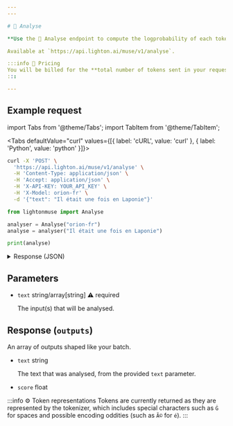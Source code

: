 ```yaml
---
---

# 🧪 Analyse

**Use the 🧪 Analyse endpoint to compute the logprobability of each token in a string.**

Available at `https://api.lighton.ai/muse/v1/analyse`.

:::info 💸️ Pricing
You will be billed for the **total number of tokens sent in your request**.
:::

---
```


## Example request

import Tabs from '@theme/Tabs';
import TabItem from '@theme/TabItem';

<Tabs defaultValue="curl" values={[{ label: 'cURL', value: 'curl' }, { label: 'Python', value: 'python' }]}>

<TabItem value="curl">

```bash
curl -X 'POST' \
  'https://api.lighton.ai/muse/v1/analyse' \
  -H 'Content-Type: application/json' \
  -H 'Accept: application/json' \
  -H 'X-API-KEY: YOUR_API_KEY' \
  -H 'X-Model: orion-fr' \
  -d '{"text": "Il était une fois en Laponie"}'
```

</TabItem>

<TabItem value="python">

```python
from lightonmuse import Analyse

analyser = Analyse("orion-fr")
analyse = analyser("Il était une fois en Laponie")

print(analyse)
```

</TabItem>

</Tabs>

<details>
<summary>Response (JSON)</summary>

```json
{
    "request_id": "35a6ba91-ce83-40d7-991f-edca70396bdf",
    "outputs": [
        [
            {
                "execution_metadata": {
                    "cost": {
                        "tokens_used": 7,
                        "tokens_input": 7,
                        "tokens_generated": 0,
                        "cost_type": "orion-fr@default",
                        "batch_size": 1
                    },
                    "finish_reason": "length"
                },
                "text": "Il était une fois en Laponie",
                "score": {
                    "logprob": -18.885456800460815,
                    "normalized_logprob": -2.697922400065831,
                    "token_logprobs": [
                        { " était": -3.869140625 },
                        { " une": -5.09375 },
                        { " fois": -0.322021484375 },
                        { " en": -2.8984375 },
                        { " L": -6.60546875 },
                        { "apon": -0.0963134765625 },
                        { "ie": -0.0003249645233154297 }
                    ]
                }
            }
        ]
    ],
    "costs": {
        "orion-fr@default": {
            "total_tokens_used": 7,
            "total_tokens_input": 7,
            "total_tokens_generated": 0,
            "batch_size": 1
        }
    }
}
```

</details>

## Parameters

-   `text` <span class="param-types">string/array[string]</span> <span class="param-warning">⚠️ required</span>

    The input(s) that will be analysed.

## Response (`outputs`)

An array of outputs shaped like your batch.

-   `text` <span class="param-types">string</span>

    The text that was analysed, from the provided `text` parameter.

-   `score` <span class="param-types">float</span>

    <!-- TODO -->

:::info ⚙️ Token representations
Tokens are currently returned as they are represented by the tokenizer, which includes special characters such as `Ġ`
for spaces and possible encoding oddities (such as `Ã©` for `é`).
:::
